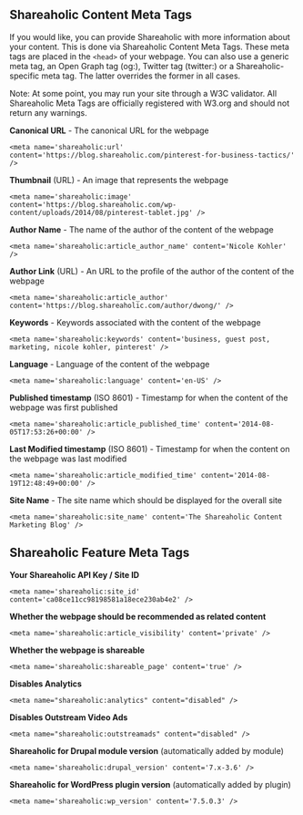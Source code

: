 Shareaholic Content Meta Tags
---

If you would like, you can provide Shareaholic with more information about your content. This is done via Shareaholic Content Meta Tags.  These meta tags are placed in the `<head>` of your webpage. You can also use a generic meta tag, an Open Graph tag (og:), Twitter tag (twitter:) or a Shareaholic-specific meta tag. The latter overrides the former in all cases.

Note: At some point, you may run your site through a W3C validator. All Shareaholic Meta Tags are officially registered with W3.org and should not return any warnings.

**Canonical URL** - The canonical URL for the webpage

`<meta name='shareaholic:url' content='https://blog.shareaholic.com/pinterest-for-business-tactics/' />`

**Thumbnail** (URL) - An image that represents the webpage

`<meta name='shareaholic:image' content='https://blog.shareaholic.com/wp-content/uploads/2014/08/pinterest-tablet.jpg' />`      

**Author Name** - The name of the author of the content of the webpage

`<meta name='shareaholic:article_author_name' content='Nicole Kohler' />`

**Author Link** (URL) - An URL to the profile of the author of the content of the webpage

`<meta name='shareaholic:article_author' content='https://blog.shareaholic.com/author/dwong/' />`

**Keywords** - Keywords associated with the content of the webpage

`<meta name='shareaholic:keywords' content='business, guest post, marketing, nicole kohler, pinterest' />`

**Language** - Language of the content of the webpage

`<meta name='shareaholic:language' content='en-US' />`

**Published timestamp** (ISO 8601) - Timestamp for when the content of the webpage was first published

`<meta name='shareaholic:article_published_time' content='2014-08-05T17:53:26+00:00' />`

**Last Modified timestamp** (ISO 8601) - Timestamp for when the content on the webpage was last modified

`<meta name='shareaholic:article_modified_time' content='2014-08-19T12:48:49+00:00' />`

**Site Name** - The site name which should be displayed for the overall site

`<meta name='shareaholic:site_name' content='The Shareaholic Content Marketing Blog' />`


Shareaholic Feature Meta Tags
---

**Your Shareaholic API Key / Site ID**

`<meta name='shareaholic:site_id' content='ca08ce11cc98198581a18ece230ab4e2' />`

**Whether the webpage should be recommended as related content**

`<meta name='shareaholic:article_visibility' content='private' />`

**Whether the webpage is shareable**

`<meta name='shareaholic:shareable_page' content='true' />`

**Disables Analytics**

`<meta name="shareaholic:analytics" content="disabled" />`

**Disables Outstream Video Ads**

`<meta name="shareaholic:outstreamads" content="disabled" />`

**Shareaholic for Drupal module version** (automatically added by module)

`<meta name='shareaholic:drupal_version' content='7.x-3.6' />`

**Shareaholic for WordPress plugin version** (automatically added by plugin)

`<meta name='shareaholic:wp_version' content='7.5.0.3' />`


